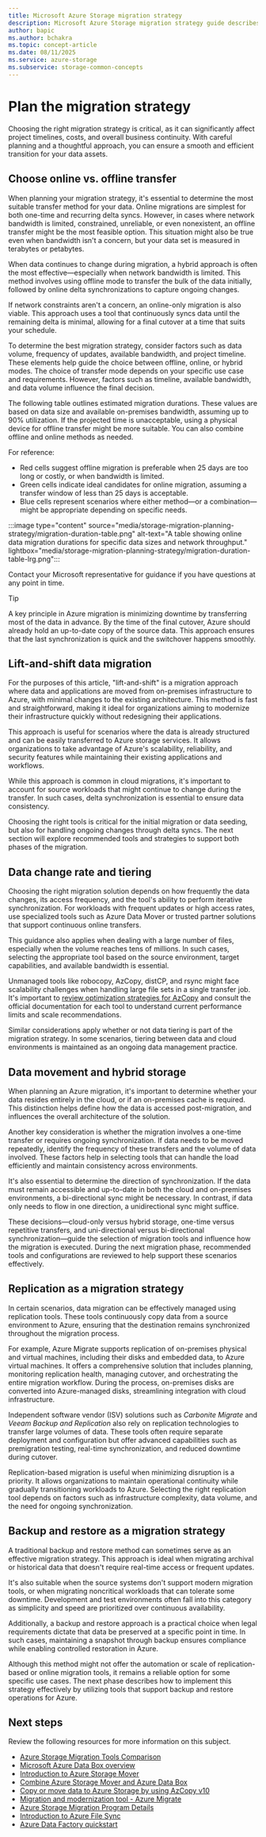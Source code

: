 ```yaml
---
title: Microsoft Azure Storage migration strategy
description: Microsoft Azure Storage migration strategy guide describes basic guidance for storage migration strategies to Azure
author: bapic
ms.author: bchakra
ms.topic: concept-article 
ms.date: 08/11/2025
ms.service: azure-storage
ms.subservice: storage-common-concepts
---
```


<!--
Initial score: 68 (1031/44)
Current score: 100 (1426/0)
-->

# Plan the migration strategy

Choosing the right migration strategy is critical, as it can significantly affect project timelines, costs, and overall business continuity. With careful planning and a thoughtful approach, you can ensure a smooth and efficient transition for your data assets.

## Choose online vs. offline transfer

When planning your migration strategy, it's essential to determine the most suitable transfer method for your data. Online migrations are simplest for both one-time and recurring delta syncs. However, in cases where network bandwidth is limited, constrained, unreliable, or even nonexistent, an offline transfer might be the most feasible option. This situation might also be true even when bandwidth isn't a concern, but your data set is measured in terabytes or petabytes.

When data continues to change during migration, a hybrid approach is often the most effective—especially when network bandwidth is limited. This method involves using offline mode to transfer the bulk of the data initially, followed by online delta synchronizations to capture ongoing changes.

If network constraints aren't a concern, an online-only migration is also viable. This approach uses a tool that continuously syncs data until the remaining delta is minimal, allowing for a final cutover at a time that suits your schedule.

To determine the best migration strategy, consider factors such as data volume, frequency of updates, available bandwidth, and project timeline. These elements help guide the choice between offline, online, or hybrid modes. The choice of transfer mode depends on your specific use case and requirements. However, factors such as timeline, available bandwidth, and data volume influence the final decision.

The following table outlines estimated migration durations. These values are based on data size and available on-premises bandwidth, assuming up to 90% utilization. If the projected time is unacceptable, using a physical device for offline transfer might be more suitable. You can also combine offline and online methods as needed.

For reference:

- Red cells suggest offline migration is preferable when 25 days are too long or costly, or when bandwidth is limited.
- Green cells indicate ideal candidates for online migration, assuming a transfer window of less than 25 days is acceptable.
- Blue cells represent scenarios where either method—or a combination—might be appropriate depending on specific needs.

:::image type="content" source="media/storage-migration-planning-strategy/migration-duration-table.png" alt-text="A table showing online data migration durations for specific data sizes and network throughput." lightbox="media/storage-migration-planning-strategy/migration-duration-table-lrg.png":::

Contact your Microsoft representative for guidance if you have questions at any point in time.

> [!TIP]
> A key principle in Azure migration is minimizing downtime by transferring most of the data in advance. By the time of the final cutover, Azure should already hold an up-to-date copy of the source data. This approach ensures that the last synchronization is quick and the switchover happens smoothly.

## Lift-and-shift data migration

For the purposes of this article, "lift-and-shift" is a migration approach where data and applications are moved from on-premises infrastructure to Azure, with minimal changes to the existing architecture. This method is fast and straightforward, making it ideal for organizations aiming to modernize their infrastructure quickly without redesigning their applications.

This approach is useful for scenarios where the data is already structured and can be easily transferred to Azure storage services. It allows organizations to take advantage of Azure's scalability, reliability, and security features while maintaining their existing applications and workflows.

While this approach is common in cloud migrations, it's important to account for source workloads that might continue to change during the transfer. In such cases, delta synchronization is essential to ensure data consistency.

Choosing the right tools is critical for the initial migration or data seeding, but also for handling ongoing changes through delta syncs. The next section will explore recommended tools and strategies to support both phases of the migration.

## Data change rate and tiering

Choosing the right migration solution depends on how frequently the data changes, its access frequency, and the tool's ability to perform iterative synchronization. For workloads with frequent updates or high access rates, use specialized tools such as Azure Data Mover or trusted partner solutions that support continuous online transfers.

This guidance also applies when dealing with a large number of files, especially when the volume reaches tens of millions. In such cases, selecting the appropriate tool based on the source environment, target capabilities, and available bandwidth is essential.

Unmanaged tools like robocopy, AzCopy, distCP, and rsync might face scalability challenges when handling large file sets in a single transfer job. It's important to [review optimization strategies for AzCopy](storage-use-azcopy-optimize.md) and consult the official documentation for each tool to understand current performance limits and scale recommendations.

Similar considerations apply whether or not data tiering is part of the migration strategy. In some scenarios, tiering between data and cloud environments is maintained as an ongoing data management practice.

## Data movement and hybrid storage

When planning an Azure migration, it's important to determine whether your data resides entirely in the cloud, or if an on-premises cache is required. This distinction helps define how the data is accessed post-migration, and influences the overall architecture of the solution.

Another key consideration is whether the migration involves a one-time transfer or requires ongoing synchronization. If data needs to be moved repeatedly, identify the frequency of these transfers and the volume of data involved. These factors help in selecting tools that can handle the load efficiently and maintain consistency across environments.

It's also essential to determine the direction of synchronization. If the data must remain accessible and up-to-date in both the cloud and on-premises environments, a bi-directional sync might be necessary. In contrast, if data only needs to flow in one direction, a unidirectional sync might suffice.

These decisions—cloud-only versus hybrid storage, one-time versus repetitive transfers, and uni-directional versus bi-directional synchronization—guide the selection of migration tools and influence how the migration is executed. During the next migration phase, recommended tools and configurations are reviewed to help support these scenarios effectively.

## Replication as a migration strategy

In certain scenarios, data migration can be effectively managed using replication tools. These tools continuously copy data from a source environment to Azure, ensuring that the destination remains synchronized throughout the migration process. 

For example, Azure Migrate supports replication of on-premises physical and virtual machines, including their disks and embedded data, to Azure virtual machines. It offers a comprehensive solution that includes planning, monitoring replication health, managing cutover, and orchestrating the entire migration workflow. During the process, on-premises disks are converted into Azure-managed disks, streamlining integration with cloud infrastructure.

Independent software vendor (ISV) solutions such as *Carbonite Migrate* and *Veeam Backup and Replication* also rely on replication technologies to transfer large volumes of data. These tools often require separate deployment and configuration but offer advanced capabilities such as premigration testing, real-time synchronization, and reduced downtime during cutover.

Replication-based migration is useful when minimizing disruption is a priority. It allows organizations to maintain operational continuity while gradually transitioning workloads to Azure. Selecting the right replication tool depends on factors such as infrastructure complexity, data volume, and the need for ongoing synchronization.

## Backup and restore as a migration strategy

A traditional backup and restore method can sometimes serve as an effective migration strategy. This approach is ideal when migrating archival or historical data that doesn't require real-time access or frequent updates.

It's also suitable when the source systems don't support modern migration tools, or when migrating noncritical workloads that can tolerate some downtime. Development and test environments often fall into this category as simplicity and speed are prioritized over continuous availability.

Additionally, a backup and restore approach is a practical choice when legal requirements dictate that data be preserved at a specific point in time. In such cases, maintaining a snapshot through backup ensures compliance while enabling controlled restoration in Azure.

Although this method might not offer the automation or scale of replication-based or online migration tools, it remains a reliable option for some specific use cases. The next phase describes how to implement this strategy effectively by utilizing tools that support backup and restore operations for Azure.

## Next steps

Review the following resources for more information on this subject.

- [Azure Storage Migration Tools Comparison](../solution-integration/validated-partners/data-management/migration-tools-comparison.md)
- [Microsoft Azure Data Box overview](../../databox/data-box-overview.md)
- [Introduction to Azure Storage Mover](../../storage-mover/service-overview.md)
- [Combine Azure Storage Mover and Azure Data Box](https://techcommunity.microsoft.com/blog/azurestorageblog/storage-migration-combine-azure-storage-mover-and-azure-data-box/4143354)
- [Copy or move data to Azure Storage by using AzCopy v10](storage-use-azcopy-v10.md)
- [Migration and modernization tool - Azure Migrate](../../migrate/tutorial-migrate-vmware.md)
- [Azure Storage Migration Program Details](../solution-integration/validated-partners/data-management/azure-file-migration-program-solutions.md)
- [Introduction to Azure File Sync](../file-sync/file-sync-introduction.md)
- [Azure Data Factory quickstart](../../data-factory/quickstart-get-started.md)
